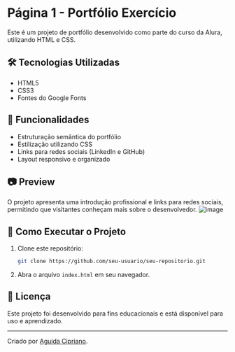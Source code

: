 # Página 1 - Portfólio Exercício

Este é um projeto de portfólio desenvolvido como parte do curso da Alura, utilizando HTML e CSS.

## 🛠 Tecnologias Utilizadas
- HTML5
- CSS3
- Fontes do Google Fonts

## 📌 Funcionalidades
- Estruturação semântica do portfólio
- Estilização utilizando CSS
- Links para redes sociais (LinkedIn e GitHub)
- Layout responsivo e organizado

## 📷 Preview
O projeto apresenta uma introdução profissional e links para redes sociais, permitindo que visitantes conheçam mais sobre o desenvolvedor.
![image](https://github.com/user-attachments/assets/3f337116-b348-4d07-9066-79dab8327439)


## 📂 Como Executar o Projeto
1. Clone este repositório:
   ```sh
   git clone https://github.com/seu-usuario/seu-repositorio.git
   ```
2. Abra o arquivo `index.html` em seu navegador.

## 📄 Licença
Este projeto foi desenvolvido para fins educacionais e está disponível para uso e aprendizado.

---

Criado por [Aguida Cipriano](https://www.linkedin.com/in/aguida-cipriano-dev/).

